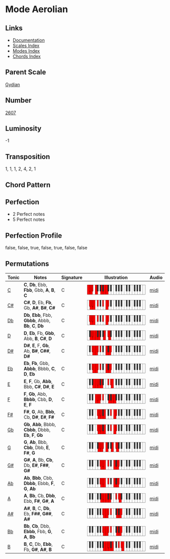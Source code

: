 # Mode Aerolian

## Links

- [Documentation](README.md)
- [Scales Index](Scales.md)
- [Modes Index](Modes.md)
- [Chords Index](Chords.md)

## Parent Scale

[Gydian](ScaleGydian.md)

## Number

[2607](https://ianring.com/musictheory/scales/2607)

## Luminosity

-1

## Transposition

1, 1, 1, 2, 4, 2, 1

## Chord Pattern



## Perfection

- 2 Perfect notes
- 5 Perfect notes

## Perfection Profile

false, false, true, false, true, false, false

## Permutations

| Tonic | Notes | Signature | Illustration | Audio |
|-------|-------|-----------|--------------|-------|
| [C](ModeCNaturalAerolian.md) | **C**, **Db**, Ebb, **Fbb**, Gbb, **A**, **B**, **C** | C | ![CNaturalAerolian](ModeCNaturalAerolian.png) | [midi](https://github.com/edipermadi/music/blob/main/docs/ModeCNaturalAerolian.mid?raw=true) |
| [C#](ModeCSharpAerolian.md) | **C#**, **D**, Eb, **Fb**, Gb, **A#**, **B#**, **C#** | C | ![CSharpAerolian](ModeCSharpAerolian.png) | [midi](https://github.com/edipermadi/music/blob/main/docs/ModeCSharpAerolian.mid?raw=true) |
| [Db](ModeDFlatAerolian.md) | **Db**, **Ebb**, Fbb, **Gbbb**, Abbb, **Bb**, **C**, **Db** | C | ![DFlatAerolian](ModeDFlatAerolian.png) | [midi](https://github.com/edipermadi/music/blob/main/docs/ModeDFlatAerolian.mid?raw=true) |
| [D](ModeDNaturalAerolian.md) | **D**, **Eb**, Fb, **Gbb**, Abb, **B**, **C#**, **D** | C | ![DNaturalAerolian](ModeDNaturalAerolian.png) | [midi](https://github.com/edipermadi/music/blob/main/docs/ModeDNaturalAerolian.mid?raw=true) |
| [D#](ModeDSharpAerolian.md) | **D#**, **E**, F, **Gb**, Ab, **B#**, **C##**, **D#** | C | ![DSharpAerolian](ModeDSharpAerolian.png) | [midi](https://github.com/edipermadi/music/blob/main/docs/ModeDSharpAerolian.mid?raw=true) |
| [Eb](ModeEFlatAerolian.md) | **Eb**, **Fb**, Gbb, **Abbb**, Bbbb, **C**, **D**, **Eb** | C | ![EFlatAerolian](ModeEFlatAerolian.png) | [midi](https://github.com/edipermadi/music/blob/main/docs/ModeEFlatAerolian.mid?raw=true) |
| [E](ModeENaturalAerolian.md) | **E**, **F**, Gb, **Abb**, Bbb, **C#**, **D#**, **E** | C | ![ENaturalAerolian](ModeENaturalAerolian.png) | [midi](https://github.com/edipermadi/music/blob/main/docs/ModeENaturalAerolian.mid?raw=true) |
| [F](ModeFNaturalAerolian.md) | **F**, **Gb**, Abb, **Bbbb**, Cbb, **D**, **E**, **F** | C | ![FNaturalAerolian](ModeFNaturalAerolian.png) | [midi](https://github.com/edipermadi/music/blob/main/docs/ModeFNaturalAerolian.mid?raw=true) |
| [F#](ModeFSharpAerolian.md) | **F#**, **G**, Ab, **Bbb**, Cb, **D#**, **E#**, **F#** | C | ![FSharpAerolian](ModeFSharpAerolian.png) | [midi](https://github.com/edipermadi/music/blob/main/docs/ModeFSharpAerolian.mid?raw=true) |
| [Gb](ModeGFlatAerolian.md) | **Gb**, **Abb**, Bbbb, **Cbbb**, Dbbb, **Eb**, **F**, **Gb** | C | ![GFlatAerolian](ModeGFlatAerolian.png) | [midi](https://github.com/edipermadi/music/blob/main/docs/ModeGFlatAerolian.mid?raw=true) |
| [G](ModeGNaturalAerolian.md) | **G**, **Ab**, Bbb, **Cbb**, Dbb, **E**, **F#**, **G** | C | ![GNaturalAerolian](ModeGNaturalAerolian.png) | [midi](https://github.com/edipermadi/music/blob/main/docs/ModeGNaturalAerolian.mid?raw=true) |
| [G#](ModeGSharpAerolian.md) | **G#**, **A**, Bb, **Cb**, Db, **E#**, **F##**, **G#** | C | ![GSharpAerolian](ModeGSharpAerolian.png) | [midi](https://github.com/edipermadi/music/blob/main/docs/ModeGSharpAerolian.mid?raw=true) |
| [Ab](ModeAFlatAerolian.md) | **Ab**, **Bbb**, Cbb, **Dbbb**, Ebbb, **F**, **G**, **Ab** | C | ![AFlatAerolian](ModeAFlatAerolian.png) | [midi](https://github.com/edipermadi/music/blob/main/docs/ModeAFlatAerolian.mid?raw=true) |
| [A](ModeANaturalAerolian.md) | **A**, **Bb**, Cb, **Dbb**, Ebb, **F#**, **G#**, **A** | C | ![ANaturalAerolian](ModeANaturalAerolian.png) | [midi](https://github.com/edipermadi/music/blob/main/docs/ModeANaturalAerolian.mid?raw=true) |
| [A#](ModeASharpAerolian.md) | **A#**, **B**, C, **Db**, Eb, **F##**, **G##**, **A#** | C | ![ASharpAerolian](ModeASharpAerolian.png) | [midi](https://github.com/edipermadi/music/blob/main/docs/ModeASharpAerolian.mid?raw=true) |
| [Bb](ModeBFlatAerolian.md) | **Bb**, **Cb**, Dbb, **Ebbb**, Fbb, **G**, **A**, **Bb** | C | ![BFlatAerolian](ModeBFlatAerolian.png) | [midi](https://github.com/edipermadi/music/blob/main/docs/ModeBFlatAerolian.mid?raw=true) |
| [B](ModeBNaturalAerolian.md) | **B**, **C**, Db, **Ebb**, Fb, **G#**, **A#**, **B** | C | ![BNaturalAerolian](ModeBNaturalAerolian.png) | [midi](https://github.com/edipermadi/music/blob/main/docs/ModeBNaturalAerolian.mid?raw=true) |

